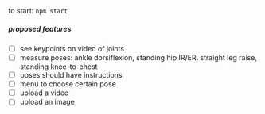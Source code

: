 to start: `npm start`

##### proposed features
- [ ] see keypoints on video of joints
- [ ] measure poses: ankle dorsiflexion, standing hip IR/ER, straight leg raise, standing knee-to-chest
- [ ] poses should have instructions
- [ ] menu to choose certain pose
- [ ] upload a video
- [ ] upload an image